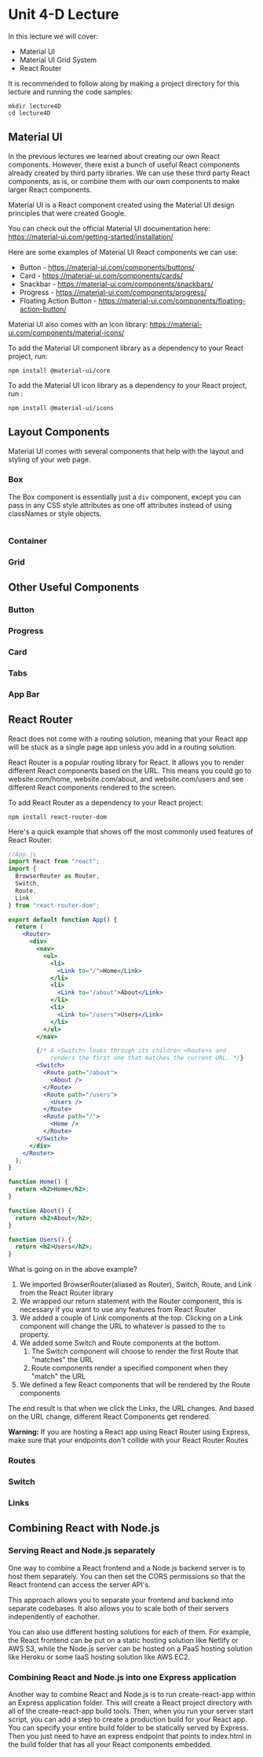 # Unit 4-D Lecture

In this lecture we will cover:
* Material UI
* Material UI Grid System
* React Router

It is recommended to follow along by making a project directory for this lecture and running the code samples:

```
mkdir lecture4D
cd lecture4D
```

## Material UI

In the previous lectures we learned about creating our own React components. However, there exist a bunch of useful React components already created by third party libraries. We can use these third party React components, as is, or combine them with our own components to make larger React components.

Material UI is a React component created using the Material UI design principles that were created Google.

You can check out the official Material UI documentation here:
https://material-ui.com/getting-started/installation/

Here are some examples of Material UI React components we can use:
* Button - https://material-ui.com/components/buttons/
* Card - https://material-ui.com/components/cards/
* Snackbar - https://material-ui.com/components/snackbars/
* Progress - https://material-ui.com/components/progress/
* Floating Action Button - https://material-ui.com/components/floating-action-button/

Material UI also comes with an Icon library:
https://material-ui.com/components/material-icons/

To add the Material UI component library as a dependency to your React project, run:
```
npm install @material-ui/core
```

To add the Material UI icon library as a dependency to your React project, run :
```
npm install @material-ui/icons
```

## Layout Components

Material UI comes with several components that help with the layout and styling of your web page.

### Box

The Box component is essentially just a `div` component, except you can pass in any CSS style attributes as one off attributes instead of using classNames or style objects.

```jsx


```




### Container

### Grid

## Other Useful Components

### Button

### Progress

### Card

### Tabs

### App Bar

## React Router

React does not come with a routing solution, meaning that your React app will be stuck as a single page app unless you add in a routing solution.

React Router is a popular routing library for React. It allows you to render different React components based on the URL. This means you could go to website.com/home, website.com/about, and website.com/users and see different React components rendered to the screen.

To add React Router as a dependency to your React project:

```
npm install react-router-dom
```


Here's a quick example that shows off the most commonly used features of React Router:

```jsx
//App.js
import React from "react";
import {
  BrowserRouter as Router,
  Switch,
  Route,
  Link
} from "react-router-dom";

export default function App() {
  return (
    <Router>
      <div>
        <nav>
          <ul>
            <li>
              <Link to="/">Home</Link>
            </li>
            <li>
              <Link to="/about">About</Link>
            </li>
            <li>
              <Link to="/users">Users</Link>
            </li>
          </ul>
        </nav>

        {/* A <Switch> looks through its children <Route>s and
            renders the first one that matches the current URL. */}
        <Switch>
          <Route path="/about">
            <About />
          </Route>
          <Route path="/users">
            <Users />
          </Route>
          <Route path="/">
            <Home />
          </Route>
        </Switch>
      </div>
    </Router>
  );
}

function Home() {
  return <h2>Home</h2>;
}

function About() {
  return <h2>About</h2>;
}

function Users() {
  return <h2>Users</h2>;
}

```

What is going on in the above example?
1. We imported BrowserRouter(aliased as Router), Switch, Route, and Link from the React Router library
2. We wrapped our return statement with the Router component, this is necessary if you want to use any features from React Router 
3. We added a couple of Link components at the top. Clicking on a Link component will change the URL to whatever is passed to the `to` property.
4. We added some Switch and Route components at the bottom.
    1. The Switch component will choose to render the first Route that "matches" the URL
    2. Route components render a specified component when they "match" the URL
5. We defined a few React components that will be rendered by the Route components

The end result is that when we click the Links, the URL changes. And based on the URL change, different React Components get rendered.

**Warning:** If you are hosting a React app using React Router using Express, make sure that your endpoints don't collide with your React Router Routes 

### Routes

### Switch

### Links




## Combining React with Node.js

### Serving React and Node.js separately

One way to combine a React frontend and a Node.js backend server is to host them separately. You can then set the CORS permissions so that the React frontend can access the server API's. 

This approach allows you to separate your frontend and backend into separate codebases. It also allows you to scale both of their servers independently of eachother. 

You can also use different hosting solutions for each of them. For example, the React frontend can be put on a static hosting solution like Netlify or AWS S3, while the Node.js server can be hosted on a PaaS hosting solution like Heroku or some IaaS hosting solution like AWS EC2. 

### Combining React and Node.js into one Express application

Another way to combine React and Node.js is to run create-react-app within an Express application folder. This will create a React project directory with all of the create-react-app build tools. Then, when you run your server start script, you can add a step to create a production build for your React app. You can specify your entire build folder to be statically served by Express. Then you just need to have an express endpoint that points to index.html in the build folder that has all your React components embedded.


